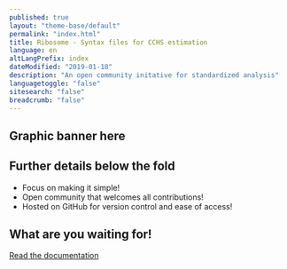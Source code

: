 ```yaml
---
published: true
layout: "theme-base/default"
permalink: "index.html"
title: Ribosome - Syntax files for CCHS estimation
language: en
altLangPrefix: index
dateModified: "2019-01-18"
description: "An open community initative for standardized analysis"
languagetoggle: "false"
sitesearch: "false"
breadcrumb: "false"
---
```


## Graphic banner here

## Further details below the fold
* Focus on making it simple!
* Open community that welcomes all contributions!
* Hosted on GitHub for version control and ease of access!

## What are you waiting for!
[Read the documentation](https://google.ca)

